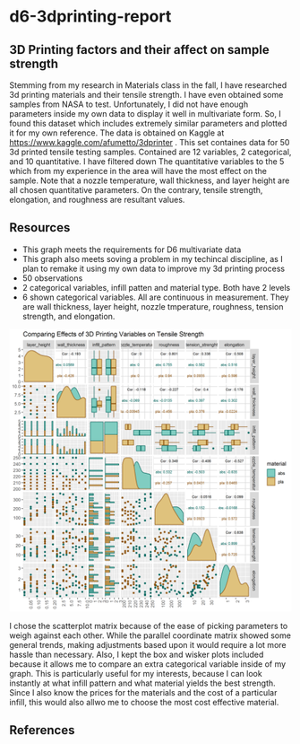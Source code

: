 d6-3dprinting-report
================

3D Printing factors and their affect on sample strength
-------------------------------------------------------

Stemming from my research in Materials class in the fall, I have researched 3d printing materials and their tensile strength. I have even obtained some samples from NASA to test. Unfortunately, I did not have enough parameters inside my own data to display it well in multivariate form. So, I found this dataset which includes extremely similar parameters and plotted it for my own reference. The data is obtained on Kaggle at <https://www.kaggle.com/afumetto/3dprinter> . This set containes data for 50 3d printed tensile testing samples. Contained are 12 variables, 2 categorical, and 10 quantitative. I have filtered down The quantitative variables to the 5 which from my experience in the area will have the most effect on the sample. Note that a nozzle temperature, wall thickness, and layer height are all chosen quantitative parameters. On the contrary, tensile strength, elongation, and roughness are resultant values.

Resources
---------

-   This graph meets the requirements for D6 multivariate data
-   This graph also meets soving a problem in my techincal discipline, as I plan to remake it using my own data to improve my 3d printing process
-   50 observations
-   2 categorical variables, infill patten and material type. Both have 2 levels
-   6 shown categorical variables. All are continuous in measurement. They are wall thickness, layer height, nozzle tmperature, roughness, tension strength, and elongation.

<img src="../figures/d6-3dprinting-figure.png" width="768" />

I chose the scatterplot matrix because of the ease of picking parameters to weigh against each other. While the parallel coordinate matrix showed some general trends, making adjustments based upon it would require a lot more hassle than necessary. Also, I kept the box and wisker plots included because it allows me to compare an extra categorical variable inside of my graph. This is particularly useful for my interests, because I can look instantly at what infill pattern and what material yields the best strength. Since I also know the prices for the materials and the cost of a particular infill, this would also allwo me to choose the most cost effective material.

References
----------
